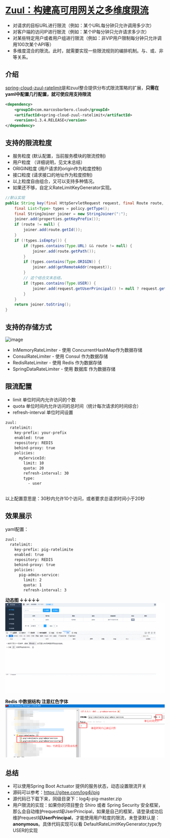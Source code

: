 # [Zuul：构建高可用网关之多维度限流](https://my.oschina.net/giegie/blog/1583705)



- 对请求的目标URL进行限流（例如：某个URL每分钟只允许调用多少次）
- 对客户端的访问IP进行限流（例如：某个IP每分钟只允许请求多少次）
- 对某些特定用户或者用户组进行限流（例如：非VIP用户限制每分钟只允许调用100次某个API等）
- 多维度混合的限流。此时，就需要实现一些限流规则的编排机制。与、或、非等关系。

## 介绍

[spring-cloud-zuul-ratelimit](https://www.oschina.net/action/GoToLink?url=https%3A%2F%2Fgithub.com%2Fmarcosbarbero%2Fspring-cloud-zuul-ratelimit)是和zuul整合提供分布式限流策略的扩展，**只需在yaml中配置几行配置，就可使应用支持限流**

```xml
<dependency>
    <groupId>com.marcosbarbero.cloud</groupId>
    <artifactId>spring-cloud-zuul-ratelimit</artifactId>
    <version>1.3.4.RELEASE</version>
</dependency>
```

## 支持的限流粒度

- 服务粒度 (默认配置，当前服务模块的限流控制)
- 用户粒度 （详细说明，见文末总结）
- ORIGIN粒度 (用户请求的origin作为粒度控制)
- 接口粒度 (请求接口的地址作为粒度控制)
- 以上粒度自由组合，又可以支持多种情况。
- 如果还不够，自定义RateLimitKeyGenerator实现。

```java
//默认实现
public String key(final HttpServletRequest request, final Route route, final RateLimitProperties.Policy policy) {
    final List<Type> types = policy.getType();
    final StringJoiner joiner = new StringJoiner(":");
    joiner.add(properties.getKeyPrefix());
    if (route != null) {
        joiner.add(route.getId());
    }
    if (!types.isEmpty()) {
        if (types.contains(Type.URL) && route != null) {
            joiner.add(route.getPath());
        }
        if (types.contains(Type.ORIGIN)) {
            joiner.add(getRemoteAddr(request));
        }
        // 这个结合文末总结。
        if (types.contains(Type.USER)) {
            joiner.add(request.getUserPrincipal() != null ? request.getUserPrincipal().getName() : ANONYMOUS_USER);
        }
    }
    return joiner.toString();
}
```

## 支持的存储方式

![image](http://a.pigx.top/ratelimiter.png)

- InMemoryRateLimiter - 使用 ConcurrentHashMap作为数据存储
- ConsulRateLimiter - 使用 Consul 作为数据存储
- RedisRateLimiter - 使用 Redis 作为数据存储
- SpringDataRateLimiter - 使用 数据库 作为数据存储

## 限流配置

- limit 单位时间内允许访问的个数
- quota 单位时间内允许访问的总时间（统计每次请求的时间综合）
- refresh-interval 单位时间设置

```
zuul:
  ratelimit:
    key-prefix: your-prefix 
    enabled: true 
    repository: REDIS 
    behind-proxy: true
    policies:
      myServiceId:
        limit: 10
        quota: 20
        refresh-interval: 30
        type:
          - user
        
```

以上配置意思是：30秒内允许10个访问，或者要求总请求时间小于20秒

## 效果展示

yaml配置：

```
zuul:
  ratelimit:
    key-prefix: pig-ratelimite 
    enabled: true 
    repository: REDIS 
    behind-proxy: true
    policies:
      pig-admin-service:
        limit: 2
        quota: 1
        refresh-interval: 3
```

**动态图 ↓↓↓↓↓**
![image](.\image\limit01.gif)

**Redis 中数据结构 注意红色字体** ![image](.\image\redislimiter.png)

## 总结

- 可以使用Spring Boot Actuator 提供的服务状态，动态设置限流开关
- 源码可以参考：https://gitee.com/log4j/pig        
- 源代码已下载下来，同级目录下：log4j-pig-master.zip
- 用户限流的实现：如果你的项目整合 Shiro 或者 Spring Security 安全框架，那么会自动维护request域UserPrincipal，如果是自己的框架，请登录成功后维护request域**UserPrincipal**，才能使用用户粒度的限流，未登录默认是：**anonymous**。具体代码实现可以看 DefaultRateLimitKeyGenerator,type为USER的实现